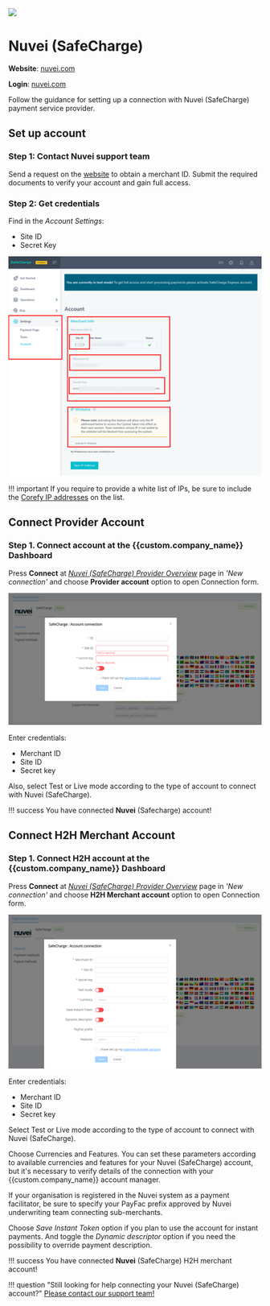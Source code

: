 <img src="https://static.openfintech.io/payment_providers/safecharge/logo.svg?w=400" width="400px" >

# Nuvei (SafeCharge)

**Website**: [nuvei.com](https://nuvei.com/en-us/)

**Login**: [nuvei.com](https://nuvei.com/en-us/login/)

Follow the guidance for setting up a connection with Nuvei (SafeCharge) payment service provider.

## Set up account

### Step 1: Contact Nuvei support team

Send a request on the [website](https://nuvei.com/en-us/contact/) to obtain a merchant ID. Submit the required documents to verify your account and gain full access.

### Step 2: Get credentials

Find in the *Account Settings*:

* Site ID
* Secret Key

![Credential](images/creds.png)

!!! important
    If you require to provide a white list of IPs, be sure to include the [Corefy IP addresses](/integration/ips/) on the list.

## Connect Provider Account

### Step 1. Connect account at the {{custom.company_name}} Dashboard

Press **Connect** at [*Nuvei (SafeCharge) Provider Overview*]({{custom.dashboard_base_url}}connect-directory/payment-providers/safecharge/general) page in *'New connection'* and choose **Provider account** option to open Connection form.

![Connect](images/provider-account.png)

Enter credentials:

* Merchant ID
* Site ID
* Secret key

Also, select Test or Live mode according to the type of account to connect with Nuvei (SafeCharge).

!!! success
    You have connected **Nuvei** (Safecharge) account!

## Connect H2H Merchant Account

### Step 1. Connect H2H account at the {{custom.company_name}} Dashboard

Press **Connect** at [*Nuvei (SafeCharge) Provider Overview*]({{custom.dashboard_base_url}}connect-directory/payment-providers/safecharge/general) page in *'New connection'* and choose **H2H Merchant account** option to open Connection form.

![Connect](images/h2h-merchant-account.png)

Enter credentials:

* Merchant ID
* Site ID
* Secret key

Select Test or Live mode according to the type of account to connect with Nuvei (SafeCharge).

Choose Currencies and Features. You can set these parameters according to available currencies and features for your Nuvei (SafeCharge) account, but it's necessary to verify details of the connection with your {{custom.company_name}} account manager.

If your organisation is registered in the Nuvei system as a payment facilitator, be sure to specify your PayFac prefix approved by Nuvei underwriting team connecting sub-merchants.

Choose *Save Instant Token* option if you plan to use the account for instant payments. And toggle the *Dynamic descriptor* option if you need the possibility to override payment description.

!!! success
    You have connected **Nuvei** (SafeCharge) H2H merchant account!

!!! question "Still looking for help connecting your Nuvei (SafeCharge) account?"
    <!--email_off-->[Please contact our support team!](mailto:{{custom.support_email}})<!--/email_off-->
